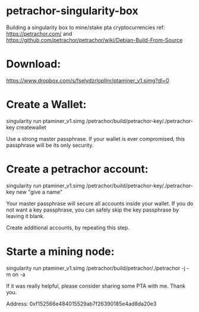 # petrachor-singularity-box
Building a singularity box to mine/stake pta cryptocurrencies
ref: https://petrachor.com/ and 
     https://github.com/petrachor/petrachor/wiki/Debian-Build-From-Source

# Download:

https://www.dropbox.com/s/fselydzrlopllnr/ptaminer_v1.simg?dl=0

# Create a Wallet:

singularity run ptaminer_v1.simg /petrachor/build/petrachor-key/./petrachor-key createwallet

Use a strong master passphrase. If your wallet is ever compromised, this passphrase will be its only security.

# Create a petrachor account:

singularity run ptaminer_v1.simg /petrachor/build/petrachor-key/./petrachor-key new "give a name"
  
Your master passphrase will secure all accounts inside your wallet. If you do not want a key passphrase, you can safely skip the key passphrase by leaving it blank.

Create additional accounts, by repeating this step.

# Starte a mining node:

singularity run ptaminer_v1.simg /petrachor/build/petrachor/./petrachor -j -m on -a <your address>


If it was really helpful, please consider sharing some PTA with me. Thank you.

Address: 0xf152566e484015529ab7f26390185e4ad8da20e3



